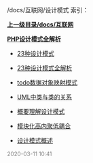 /docs/互联网/设计模式 索引：


**[上一级目录/docs/互联网](/docs/互联网/index.md)**

**[PHP设计模式全解析](/docs/互联网/设计模式/PHP设计模式全解析/index.md)**

- [23种设计模式](/docs/互联网/设计模式/23种设计模式.md)

- [23种设计模式全解析](/docs/互联网/设计模式/23种设计模式全解析.md)

- [todo数据对象映射模式](/docs/互联网/设计模式/todo数据对象映射模式.md)

- [UML中类与类的关系](/docs/互联网/设计模式/UML中类与类的关系.md)

- [概要理解设计模式](/docs/互联网/设计模式/概要理解设计模式.md)

- [模块化高内聚低耦合](/docs/互联网/设计模式/模块化高内聚低耦合.md)

- [设计模式概述](/docs/互联网/设计模式/设计模式概述.md)


<font size=2 color='grey'> 2020-03-11 10:41 </font>